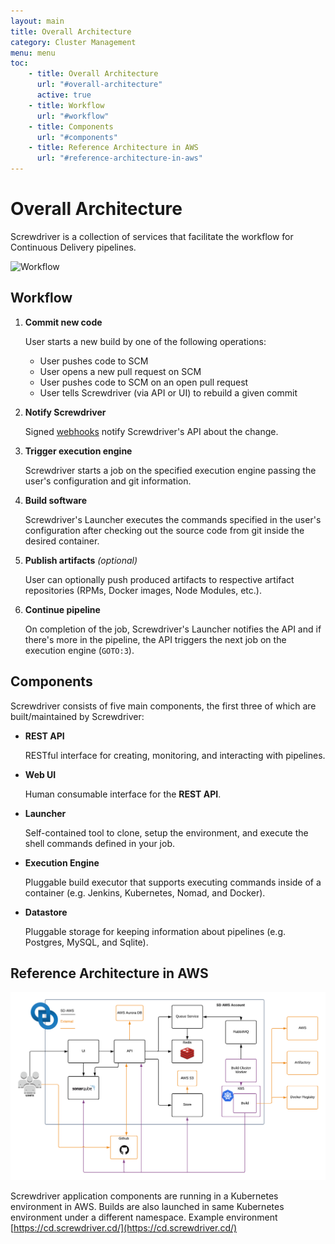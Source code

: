 ```yaml
---
layout: main
title: Overall Architecture
category: Cluster Management
menu: menu
toc:
    - title: Overall Architecture
      url: "#overall-architecture"
      active: true
    - title: Workflow
      url: "#workflow"
    - title: Components
      url: "#components"
    - title: Reference Architecture in AWS
      url: "#reference-architecture-in-aws"
---
```

# Overall Architecture

Screwdriver is a collection of services that facilitate the workflow for
Continuous Delivery pipelines.

![Workflow](assets/workflow.png)

## Workflow

1. **Commit new code**

    User starts a new build by one of the following operations:

    - User pushes code to SCM
    - User opens a new pull request on SCM
    - User pushes code to SCM on an open pull request
    - User tells Screwdriver (via API or UI) to rebuild a given commit

2. **Notify Screwdriver**

    Signed [webhooks](https://developer.github.com/webhooks/) notify
    Screwdriver's API about the change.

3. **Trigger execution engine**

    Screwdriver starts a job on the specified execution engine passing the
    user's configuration and git information.

4. **Build software**

    Screwdriver's Launcher executes the commands specified in the user's
    configuration after checking out the source code from git inside the
    desired container.

5. **Publish artifacts** _(optional)_

    User can optionally push produced artifacts to respective artifact
    repositories (RPMs, Docker images, Node Modules, etc.).

6. **Continue pipeline**

    On completion of the job, Screwdriver's Launcher notifies the API and
    if there's more in the pipeline, the API triggers the next job on the
    execution engine (`GOTO:3`).

## Components

Screwdriver consists of five main components, the first three of which are
built/maintained by Screwdriver:

 - **REST API**

    RESTful interface for creating, monitoring, and interacting with pipelines.

 - **Web UI**

    Human consumable interface for the **REST API**.

 - **Launcher**

    Self-contained tool to clone, setup the environment, and execute the
    shell commands defined in your job.

 - **Execution Engine**

    Pluggable build executor that supports executing commands inside of a
    container (e.g. Jenkins, Kubernetes, Nomad, and Docker).

 - **Datastore**

    Pluggable storage for keeping information about pipelines
    (e.g. Postgres, MySQL, and Sqlite).

## Reference Architecture in AWS

![Architecture](assets/arch-k8s.png)

Screwdriver application components are running in a Kubernetes environment in AWS. Builds are also launched in same Kubernetes environment under a different namespace. 
Example environment [https://cd.screwdriver.cd/](https://cd.screwdriver.cd/)
